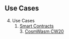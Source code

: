 ## Use Cases
4. Use Cases  
    1. [Smart Contracts](04%20Use%20Cases/01_smart_contracts/01_smart_contracts.md)  
         3. [CosmWasm CW20](04%20Use%20Cases/03_cw20/03_cw20.md)  